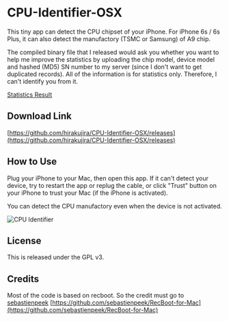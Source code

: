# CPU-Identifier-OSX

This tiny app can detect the CPU chipset of your iPhone. For iPhone 6s / 6s Plus, it can also detect the manufactory (TSMC or Samsung) of A9 chip.

The compiled binary file that I released would ask you whether you want to help me improve the statistics by uploading the chip model, device model and hashed (MD5) SN number to my server (since I don't want to get duplicated records). All of the information is for statistics only. Therefore, I can't identify you from it.

[Statistics Result](http://demo.hiraku.tw/CPUIdentifier/chart2.php)

## Download Link
[https://github.com/hirakujira/CPU-Identifier-OSX/releases](https://github.com/hirakujira/CPU-Identifier-OSX/releases)

## How to Use
Plug your iPhone to your Mac, then open this app.
If it can't detect your device, try to restart the app or replug the cable, or click "Trust" button on your iPhone to trust your Mac (if the iPhone is activated).

You can detect the CPU manufactory even when the device is not activated.

![CPU Identifier](http://i.imgur.com/nXxzhEB.jpg "")

## License
This is released under the GPL v3.


## Credits
Most of the code is based on recboot. So the credit must go to [sebastienpeek](https://github.com/sebastienpeek)
[https://github.com/sebastienpeek/RecBoot-for-Mac](https://github.com/sebastienpeek/RecBoot-for-Mac)
